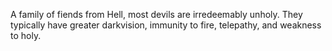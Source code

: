 A family of fiends from Hell, most devils are irredeemably unholy. They typically have greater darkvision, immunity to fire, telepathy, and weakness to holy.